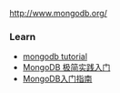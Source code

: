 
http://www.mongodb.org/

### Learn
- [mongodb tutorial](https://docs.mongodb.com/manual/tutorial/)
- [MongoDB 极简实践入门](https://github.com/StevenSLXie/Tutorials-for-Web-Developers/blob/master/MongoDB%20%E6%9E%81%E7%AE%80%E5%AE%9E%E8%B7%B5%E5%85%A5%E9%97%A8.md)
- [MongoDB入门指南](http://jockchou.gitbooks.io/getting-started-with-mongodb/content/)